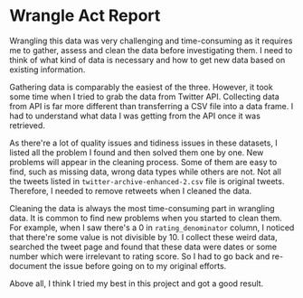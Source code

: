 # Wrangle Act Report

Wrangling this data was very challenging and time-consuming as it requires me to gather, assess and clean the data before investigating them. I need to think of what kind of data is necessary and how to get new data based on existing information.

Gathering data is comparably the easiest of the three. However, it took some time when I tried to grab the data from Twitter API. Collecting data from API is far more different than transferring a CSV file into a data frame. I had to understand what data I was getting from the API once it was retrieved.

As there're a lot of quality issues and tidiness issues in these datasets, I listed all the problem I found and then solved them one by one. New problems will appear in the cleaning process. Some of them are easy to find, such as missing data, wrong data types while others are not. Not all the tweets listed in `twitter-archive-enhanced-2.csv` file is original tweets. Therefore, I needed to remove retweets when I cleaned the data.

Cleaning the data is always the most time-consuming part in wrangling data. It is common to find new problems when you started to clean them. For example, when I saw there's a 0 in `rating_denominator` column, I noticed that there're some value is not divisible by 10. I collect these weird data, searched the tweet page and found that these data were dates or some number which were irrelevant to rating score. So I had to go back and re-document the issue before going on to my original efforts.

Above all, I think I tried my best in this project and got a good result.

